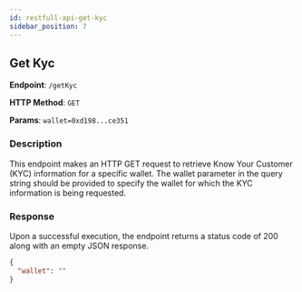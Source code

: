 ```yaml
---
id: restfull-api-get-kyc
sidebar_position: 7
---
```


## Get Kyc

**Endpoint**: `/getKyc`

**HTTP Method**: `GET`

**Params**: `wallet=0xd198...ce351`

### Description

This endpoint makes an HTTP GET request to retrieve Know Your Customer (KYC) information for a specific wallet. The wallet parameter in the query string should be provided to specify the wallet for which the KYC information is being requested.

### Response

Upon a successful execution, the endpoint returns a status code of 200 along with an empty JSON response.

```json
{
  "wallet": ""
}
```
